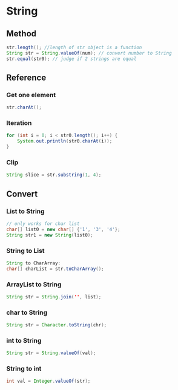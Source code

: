 # String
## Method
```java
str.length(); //length of str object is a function
String str = String.valueOf(num); // convert number to String
str.equal(str0); // judge if 2 strings are equal

```


## Reference
### Get one element
```java
str.charAt();
```

### Iteration
```java
for (int i = 0; i < str0.length(); i++) {
    System.out.println(str0.charAt(i));
}
```

### Clip
```java
String slice = str.substring(1, 4);
```

## Convert
### List to String
```java
// only works for char list
char[] list0 = new char[] {'1', '3', '4'};
String str1 = new String(list0);
```
### String to List
```java
String to CharArray:
char[] charList = str.toCharArray();
```
### ArrayList to String
```java
String str = String.join('', list);

```
### char to String
```java
String str = Character.toString(chr);
```
### int to String
```java
String str = String.valueOf(val);
```
### String to int
```java
int val = Integer.valueOf(str);
```


